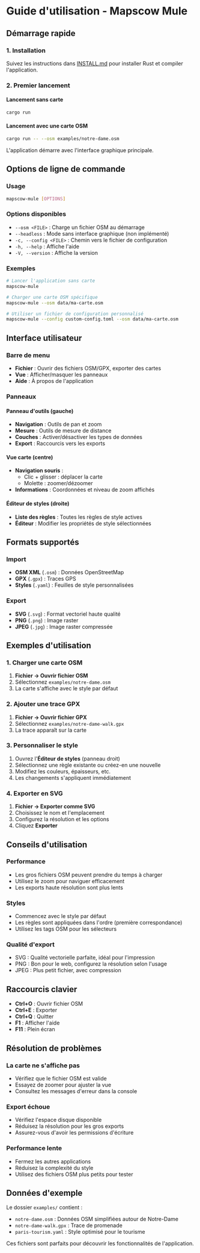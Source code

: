 # Guide d'utilisation - Mapscow Mule

## Démarrage rapide

### 1. Installation
Suivez les instructions dans [INSTALL.md](INSTALL.md) pour installer Rust et compiler l'application.

### 2. Premier lancement

#### Lancement sans carte
```bash
cargo run
```

#### Lancement avec une carte OSM
```bash
cargo run -- --osm examples/notre-dame.osm
```

L'application démarre avec l'interface graphique principale.

## Options de ligne de commande

### Usage
```bash
mapscow-mule [OPTIONS]
```

### Options disponibles
- `--osm <FILE>` : Charge un fichier OSM au démarrage
- `--headless` : Mode sans interface graphique (non implémenté)
- `-c, --config <FILE>` : Chemin vers le fichier de configuration
- `-h, --help` : Affiche l'aide
- `-V, --version` : Affiche la version

### Exemples
```bash
# Lancer l'application sans carte
mapscow-mule

# Charger une carte OSM spécifique
mapscow-mule --osm data/ma-carte.osm

# Utiliser un fichier de configuration personnalisé
mapscow-mule --config custom-config.toml --osm data/ma-carte.osm
```

## Interface utilisateur

### Barre de menu
- **Fichier** : Ouvrir des fichiers OSM/GPX, exporter des cartes
- **Vue** : Afficher/masquer les panneaux
- **Aide** : À propos de l'application

### Panneaux

#### Panneau d'outils (gauche)
- **Navigation** : Outils de pan et zoom
- **Mesure** : Outils de mesure de distance
- **Couches** : Activer/désactiver les types de données
- **Export** : Raccourcis vers les exports

#### Vue carte (centre)
- **Navigation souris** : 
  - Clic + glisser : déplacer la carte
  - Molette : zoomer/dézoomer
- **Informations** : Coordonnées et niveau de zoom affichés

#### Éditeur de styles (droite)
- **Liste des règles** : Toutes les règles de style actives
- **Éditeur** : Modifier les propriétés de style sélectionnées

## Formats supportés

### Import
- **OSM XML** (`.osm`) : Données OpenStreetMap
- **GPX** (`.gpx`) : Traces GPS
- **Styles** (`.yaml`) : Feuilles de style personnalisées

### Export
- **SVG** (`.svg`) : Format vectoriel haute qualité
- **PNG** (`.png`) : Image raster
- **JPEG** (`.jpg`) : Image raster compressée

## Exemples d'utilisation

### 1. Charger une carte OSM

1. **Fichier → Ouvrir fichier OSM**
2. Sélectionnez `examples/notre-dame.osm`
3. La carte s'affiche avec le style par défaut

### 2. Ajouter une trace GPX

1. **Fichier → Ouvrir fichier GPX**
2. Sélectionnez `examples/notre-dame-walk.gpx`
3. La trace apparaît sur la carte

### 3. Personnaliser le style

1. Ouvrez l'**Éditeur de styles** (panneau droit)
2. Sélectionnez une règle existante ou créez-en une nouvelle
3. Modifiez les couleurs, épaisseurs, etc.
4. Les changements s'appliquent immédiatement

### 4. Exporter en SVG

1. **Fichier → Exporter comme SVG**
2. Choisissez le nom et l'emplacement
3. Configurez la résolution et les options
4. Cliquez **Exporter**

## Conseils d'utilisation

### Performance
- Les gros fichiers OSM peuvent prendre du temps à charger
- Utilisez le zoom pour naviguer efficacement
- Les exports haute résolution sont plus lents

### Styles
- Commencez avec le style par défaut
- Les règles sont appliquées dans l'ordre (première correspondance)
- Utilisez les tags OSM pour les sélecteurs

### Qualité d'export
- SVG : Qualité vectorielle parfaite, idéal pour l'impression
- PNG : Bon pour le web, configurez la résolution selon l'usage
- JPEG : Plus petit fichier, avec compression

## Raccourcis clavier

- **Ctrl+O** : Ouvrir fichier OSM
- **Ctrl+E** : Exporter
- **Ctrl+Q** : Quitter
- **F1** : Afficher l'aide
- **F11** : Plein écran

## Résolution de problèmes

### La carte ne s'affiche pas
- Vérifiez que le fichier OSM est valide
- Essayez de zoomer pour ajuster la vue
- Consultez les messages d'erreur dans la console

### Export échoue
- Vérifiez l'espace disque disponible
- Réduisez la résolution pour les gros exports
- Assurez-vous d'avoir les permissions d'écriture

### Performance lente
- Fermez les autres applications
- Réduisez la complexité du style
- Utilisez des fichiers OSM plus petits pour tester

## Données d'exemple

Le dossier `examples/` contient :
- `notre-dame.osm` : Données OSM simplifiées autour de Notre-Dame
- `notre-dame-walk.gpx` : Trace de promenade
- `paris-tourism.yaml` : Style optimisé pour le tourisme

Ces fichiers sont parfaits pour découvrir les fonctionnalités de l'application.
